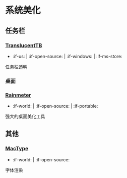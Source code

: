 # 系统美化

## 任务栏

### [TranslucentTB](https://github.com/TranslucentTB/TranslucentTB)

- :if-us: | :if-open-source: | :if-windows: | :if-ms-store:

任务栏透明

### 桌面

### [Rainmeter](https://www.rainmeter.net/)

- :if-world: | :if-open-source: | :if-portable:

强大的桌面美化工具

## 其他

### [MacType](http://www.mactype.net/)

- :if-world: | :if-open-source:

字体渲染